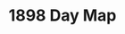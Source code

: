 ---
layout: maps
title: "1898 Day Map"
gallery: true
map_url: assets/1898-map-day.jpg
year: "1898"
---